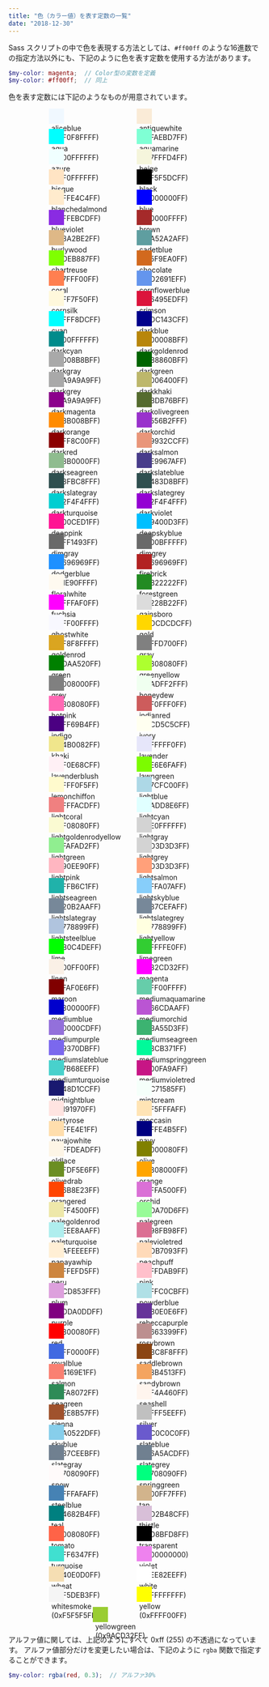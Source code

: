 ```yaml
---
title: "色（カラー値）を表す定数の一覧"
date: "2018-12-30"
---
```


<style>
.local-cells {
  text-align: center;
}
.local-cells > div {
  display: inline-block;
  text-align: left;
  width: 170px;
  height: 30px;
  margin-bottom: 10px;
}
.local-cells > div div:first-child {
  display: inline-block;
  width: 30px;
  height: 30px;
}
.local-cells > div div:nth-child(2) {
  display: inline-block;
  vertical-align: top;
  margin: 0;
  padding-left: 5px;
  width: 140px;
  line-height: 1.3;
}
</style>

Sass スクリプトの中で色を表現する方法としては、`#ff00ff` のような16進数での指定方法以外にも、下記のように色を表す定数を使用する方法があります。

~~~ scss
$my-color: magenta;  // Color型の変数を定義
$my-color: #ff00ff;  // 同上
~~~

色を表す定数には下記のようなものが用意されています。

<div class="local-cells">
<div><div style="background: #F0F8FF"></div><div>aliceblue<br>(0xF0F8FFFF)</div></div>
<div><div style="background: #FAEBD7"></div><div>antiquewhite<br>(0xFAEBD7FF)</div></div>
<div><div style="background: #00FFFF"></div><div>aqua<br>(0x00FFFFFF)</div></div>
<div><div style="background: #7FFFD4"></div><div>aquamarine<br>(0x7FFFD4FF)</div></div>
<div><div style="background: #F0FFFF"></div><div>azure<br>(0xF0FFFFFF)</div></div>
<div><div style="background: #F5F5DC"></div><div>beige<br>(0xF5F5DCFF)</div></div>
<div><div style="background: #FFE4C4"></div><div>bisque<br>(0xFFE4C4FF)</div></div>
<div><div style="background: #000000"></div><div>black<br>(0x000000FF)</div></div>
<div><div style="background: #FFEBCD"></div><div>blanchedalmond<br>(0xFFEBCDFF)</div></div>
<div><div style="background: #0000FF"></div><div>blue<br>(0x0000FFFF)</div></div>
<div><div style="background: #8A2BE2"></div><div>blueviolet<br>(0x8A2BE2FF)</div></div>
<div><div style="background: #A52A2A"></div><div>brown<br>(0xA52A2AFF)</div></div>
<div><div style="background: #DEB887"></div><div>burlywood<br>(0xDEB887FF)</div></div>
<div><div style="background: #5F9EA0"></div><div>cadetblue<br>(0x5F9EA0FF)</div></div>
<div><div style="background: #7FFF00"></div><div>chartreuse<br>(0x7FFF00FF)</div></div>
<div><div style="background: #D2691E"></div><div>chocolate<br>(0xD2691EFF)</div></div>
<div><div style="background: #FF7F50"></div><div>coral<br>(0xFF7F50FF)</div></div>
<div><div style="background: #6495ED"></div><div>cornflowerblue<br>(0x6495EDFF)</div></div>
<div><div style="background: #FFF8DC"></div><div>cornsilk<br>(0xFFF8DCFF)</div></div>
<div><div style="background: #DC143C"></div><div>crimson<br>(0xDC143CFF)</div></div>
<div><div style="background: #00FFFF"></div><div>cyan<br>(0x00FFFFFF)</div></div>
<div><div style="background: #00008B"></div><div>darkblue<br>(0x00008BFF)</div></div>
<div><div style="background: #008B8B"></div><div>darkcyan<br>(0x008B8BFF)</div></div>
<div><div style="background: #B8860B"></div><div>darkgoldenrod<br>(0xB8860BFF)</div></div>
<div><div style="background: #A9A9A9"></div><div>darkgray<br>(0xA9A9A9FF)</div></div>
<div><div style="background: #006400"></div><div>darkgreen<br>(0x006400FF)</div></div>
<div><div style="background: #A9A9A9"></div><div>darkgrey<br>(0xA9A9A9FF)</div></div>
<div><div style="background: #BDB76B"></div><div>darkkhaki<br>(0xBDB76BFF)</div></div>
<div><div style="background: #8B008B"></div><div>darkmagenta<br>(0x8B008BFF)</div></div>
<div><div style="background: #556B2F"></div><div>darkolivegreen<br>(0x556B2FFF)</div></div>
<div><div style="background: #FF8C00"></div><div>darkorange<br>(0xFF8C00FF)</div></div>
<div><div style="background: #9932CC"></div><div>darkorchid<br>(0x9932CCFF)</div></div>
<div><div style="background: #8B0000"></div><div>darkred<br>(0x8B0000FF)</div></div>
<div><div style="background: #E9967A"></div><div>darksalmon<br>(0xE9967AFF)</div></div>
<div><div style="background: #8FBC8F"></div><div>darkseagreen<br>(0x8FBC8FFF)</div></div>
<div><div style="background: #483D8B"></div><div>darkslateblue<br>(0x483D8BFF)</div></div>
<div><div style="background: #2F4F4F"></div><div>darkslategray<br>(0x2F4F4FFF)</div></div>
<div><div style="background: #2F4F4F"></div><div>darkslategrey<br>(0x2F4F4FFF)</div></div>
<div><div style="background: #00CED1"></div><div>darkturquoise<br>(0x00CED1FF)</div></div>
<div><div style="background: #9400D3"></div><div>darkviolet<br>(0x9400D3FF)</div></div>
<div><div style="background: #FF1493"></div><div>deeppink<br>(0xFF1493FF)</div></div>
<div><div style="background: #00BFFF"></div><div>deepskyblue<br>(0x00BFFFFF)</div></div>
<div><div style="background: #696969"></div><div>dimgray<br>(0x696969FF)</div></div>
<div><div style="background: #696969"></div><div>dimgrey<br>(0x696969FF)</div></div>
<div><div style="background: #1E90FF"></div><div>dodgerblue<br>(0x1E90FFFF)</div></div>
<div><div style="background: #B22222"></div><div>firebrick<br>(0xB22222FF)</div></div>
<div><div style="background: #FFFAF0"></div><div>floralwhite<br>(0xFFFAF0FF)</div></div>
<div><div style="background: #228B22"></div><div>forestgreen<br>(0x228B22FF)</div></div>
<div><div style="background: #FF00FF"></div><div>fuchsia<br>(0xFF00FFFF)</div></div>
<div><div style="background: #DCDCDC"></div><div>gainsboro<br>(0xDCDCDCFF)</div></div>
<div><div style="background: #F8F8FF"></div><div>ghostwhite<br>(0xF8F8FFFF)</div></div>
<div><div style="background: #FFD700"></div><div>gold<br>(0xFFD700FF)</div></div>
<div><div style="background: #DAA520"></div><div>goldenrod<br>(0xDAA520FF)</div></div>
<div><div style="background: #808080"></div><div>gray<br>(0x808080FF)</div></div>
<div><div style="background: #008000"></div><div>green<br>(0x008000FF)</div></div>
<div><div style="background: #ADFF2F"></div><div>greenyellow<br>(0xADFF2FFF)</div></div>
<div><div style="background: #808080"></div><div>grey<br>(0x808080FF)</div></div>
<div><div style="background: #F0FFF0"></div><div>honeydew<br>(0xF0FFF0FF)</div></div>
<div><div style="background: #FF69B4"></div><div>hotpink<br>(0xFF69B4FF)</div></div>
<div><div style="background: #CD5C5C"></div><div>indianred<br>(0xCD5C5CFF)</div></div>
<div><div style="background: #4B0082"></div><div>indigo<br>(0x4B0082FF)</div></div>
<div><div style="background: #FFFFF0"></div><div>ivory<br>(0xFFFFF0FF)</div></div>
<div><div style="background: #F0E68C"></div><div>khaki<br>(0xF0E68CFF)</div></div>
<div><div style="background: #E6E6FA"></div><div>lavender<br>(0xE6E6FAFF)</div></div>
<div><div style="background: #FFF0F5"></div><div>lavenderblush<br>(0xFFF0F5FF)</div></div>
<div><div style="background: #7CFC00"></div><div>lawngreen<br>(0x7CFC00FF)</div></div>
<div><div style="background: #FFFACD"></div><div>lemonchiffon<br>(0xFFFACDFF)</div></div>
<div><div style="background: #ADD8E6"></div><div>lightblue<br>(0xADD8E6FF)</div></div>
<div><div style="background: #F08080"></div><div>lightcoral<br>(0xF08080FF)</div></div>
<div><div style="background: #E0FFFF"></div><div>lightcyan<br>(0xE0FFFFFF)</div></div>
<div><div style="background: #FAFAD2"></div><div>lightgoldenrodyellow<br>(0xFAFAD2FF)</div></div>
<div><div style="background: #D3D3D3"></div><div>lightgray<br>(0xD3D3D3FF)</div></div>
<div><div style="background: #90EE90"></div><div>lightgreen<br>(0x90EE90FF)</div></div>
<div><div style="background: #D3D3D3"></div><div>lightgrey<br>(0xD3D3D3FF)</div></div>
<div><div style="background: #FFB6C1"></div><div>lightpink<br>(0xFFB6C1FF)</div></div>
<div><div style="background: #FFA07A"></div><div>lightsalmon<br>(0xFFA07AFF)</div></div>
<div><div style="background: #20B2AA"></div><div>lightseagreen<br>(0x20B2AAFF)</div></div>
<div><div style="background: #87CEFA"></div><div>lightskyblue<br>(0x87CEFAFF)</div></div>
<div><div style="background: #778899"></div><div>lightslategray<br>(0x778899FF)</div></div>
<div><div style="background: #778899"></div><div>lightslategrey<br>(0x778899FF)</div></div>
<div><div style="background: #B0C4DE"></div><div>lightsteelblue<br>(0xB0C4DEFF)</div></div>
<div><div style="background: #FFFFE0"></div><div>lightyellow<br>(0xFFFFE0FF)</div></div>
<div><div style="background: #00FF00"></div><div>lime<br>(0x00FF00FF)</div></div>
<div><div style="background: #32CD32"></div><div>limegreen<br>(0x32CD32FF)</div></div>
<div><div style="background: #FAF0E6"></div><div>linen<br>(0xFAF0E6FF)</div></div>
<div><div style="background: #FF00FF"></div><div>magenta<br>(0xFF00FFFF)</div></div>
<div><div style="background: #800000"></div><div>maroon<br>(0x800000FF)</div></div>
<div><div style="background: #66CDAA"></div><div>mediumaquamarine<br>(0x66CDAAFF)</div></div>
<div><div style="background: #0000CD"></div><div>mediumblue<br>(0x0000CDFF)</div></div>
<div><div style="background: #BA55D3"></div><div>mediumorchid<br>(0xBA55D3FF)</div></div>
<div><div style="background: #9370DB"></div><div>mediumpurple<br>(0x9370DBFF)</div></div>
<div><div style="background: #3CB371"></div><div>mediumseagreen<br>(0x3CB371FF)</div></div>
<div><div style="background: #7B68EE"></div><div>mediumslateblue<br>(0x7B68EEFF)</div></div>
<div><div style="background: #00FA9A"></div><div>mediumspringgreen<br>(0x00FA9AFF)</div></div>
<div><div style="background: #48D1CC"></div><div>mediumturquoise<br>(0x48D1CCFF)</div></div>
<div><div style="background: #C71585"></div><div>mediumvioletred<br>(0xC71585FF)</div></div>
<div><div style="background: #191970"></div><div>midnightblue<br>(0x191970FF)</div></div>
<div><div style="background: #F5FFFA"></div><div>mintcream<br>(0xF5FFFAFF)</div></div>
<div><div style="background: #FFE4E1"></div><div>mistyrose<br>(0xFFE4E1FF)</div></div>
<div><div style="background: #FFE4B5"></div><div>moccasin<br>(0xFFE4B5FF)</div></div>
<div><div style="background: #FFDEAD"></div><div>navajowhite<br>(0xFFDEADFF)</div></div>
<div><div style="background: #000080"></div><div>navy<br>(0x000080FF)</div></div>
<div><div style="background: #FDF5E6"></div><div>oldlace<br>(0xFDF5E6FF)</div></div>
<div><div style="background: #808000"></div><div>olive<br>(0x808000FF)</div></div>
<div><div style="background: #6B8E23"></div><div>olivedrab<br>(0x6B8E23FF)</div></div>
<div><div style="background: #FFA500"></div><div>orange<br>(0xFFA500FF)</div></div>
<div><div style="background: #FF4500"></div><div>orangered<br>(0xFF4500FF)</div></div>
<div><div style="background: #DA70D6"></div><div>orchid<br>(0xDA70D6FF)</div></div>
<div><div style="background: #EEE8AA"></div><div>palegoldenrod<br>(0xEEE8AAFF)</div></div>
<div><div style="background: #98FB98"></div><div>palegreen<br>(0x98FB98FF)</div></div>
<div><div style="background: #AFEEEE"></div><div>paleturquoise<br>(0xAFEEEEFF)</div></div>
<div><div style="background: #DB7093"></div><div>palevioletred<br>(0xDB7093FF)</div></div>
<div><div style="background: #FFEFD5"></div><div>papayawhip<br>(0xFFEFD5FF)</div></div>
<div><div style="background: #FFDAB9"></div><div>peachpuff<br>(0xFFDAB9FF)</div></div>
<div><div style="background: #CD853F"></div><div>peru<br>(0xCD853FFF)</div></div>
<div><div style="background: #FFC0CB"></div><div>pink<br>(0xFFC0CBFF)</div></div>
<div><div style="background: #DDA0DD"></div><div>plum<br>(0xDDA0DDFF)</div></div>
<div><div style="background: #B0E0E6"></div><div>powderblue<br>(0xB0E0E6FF)</div></div>
<div><div style="background: #800080"></div><div>purple<br>(0x800080FF)</div></div>
<div><div style="background: #663399"></div><div>rebeccapurple<br>(0x663399FF)</div></div>
<div><div style="background: #FF0000"></div><div>red<br>(0xFF0000FF)</div></div>
<div><div style="background: #BC8F8F"></div><div>rosybrown<br>(0xBC8F8FFF)</div></div>
<div><div style="background: #4169E1"></div><div>royalblue<br>(0x4169E1FF)</div></div>
<div><div style="background: #8B4513"></div><div>saddlebrown<br>(0x8B4513FF)</div></div>
<div><div style="background: #FA8072"></div><div>salmon<br>(0xFA8072FF)</div></div>
<div><div style="background: #F4A460"></div><div>sandybrown<br>(0xF4A460FF)</div></div>
<div><div style="background: #2E8B57"></div><div>seagreen<br>(0x2E8B57FF)</div></div>
<div><div style="background: #FFF5EE"></div><div>seashell<br>(0xFFF5EEFF)</div></div>
<div><div style="background: #A0522D"></div><div>sienna<br>(0xA0522DFF)</div></div>
<div><div style="background: #C0C0C0"></div><div>silver<br>(0xC0C0C0FF)</div></div>
<div><div style="background: #87CEEB"></div><div>skyblue<br>(0x87CEEBFF)</div></div>
<div><div style="background: #6A5ACD"></div><div>slateblue<br>(0x6A5ACDFF)</div></div>
<div><div style="background: #708090"></div><div>slategray<br>(0x708090FF)</div></div>
<div><div style="background: #708090"></div><div>slategrey<br>(0x708090FF)</div></div>
<div><div style="background: #FFFAFA"></div><div>snow<br>(0xFFFAFAFF)</div></div>
<div><div style="background: #00FF7F"></div><div>springgreen<br>(0x00FF7FFF)</div></div>
<div><div style="background: #4682B4"></div><div>steelblue<br>(0x4682B4FF)</div></div>
<div><div style="background: #D2B48C"></div><div>tan<br>(0xD2B48CFF)</div></div>
<div><div style="background: #008080"></div><div>teal<br>(0x008080FF)</div></div>
<div><div style="background: #D8BFD8"></div><div>thistle<br>(0xD8BFD8FF)</div></div>
<div><div style="background: #FF6347"></div><div>tomato<br>(0xFF6347FF)</div></div>
<div><div style="background: #000000"></div><div>transparent<br>(0x00000000)</div></div>
<div><div style="background: #40E0D0"></div><div>turquoise<br>(0x40E0D0FF)</div></div>
<div><div style="background: #EE82EE"></div><div>violet<br>(0xEE82EEFF)</div></div>
<div><div style="background: #F5DEB3"></div><div>wheat<br>(0xF5DEB3FF)</div></div>
<div><div style="background: #FFFFFF"></div><div>white<br>(0xFFFFFFFF)</div></div>
<div><div style="background: #F5F5F5"></div><div>whitesmoke<br>(0xF5F5F5FF)</div></div>
<div><div style="background: #FFFF00"></div><div>yellow<br>(0xFFFF00FF)</div></div>
<div><div style="background: #9ACD32"></div><div>yellowgreen<br>(0x9ACD32FF)</div></div>
</div>

アルファ値に関しては、上記のようにすべて 0xff (255) の不透過になっています。
アルファ値部分だけを変更したい場合は、下記のように `rgba` 関数で指定することができます。

~~~ scss
$my-color: rgba(red, 0.3);  // アルファ30%
~~~

